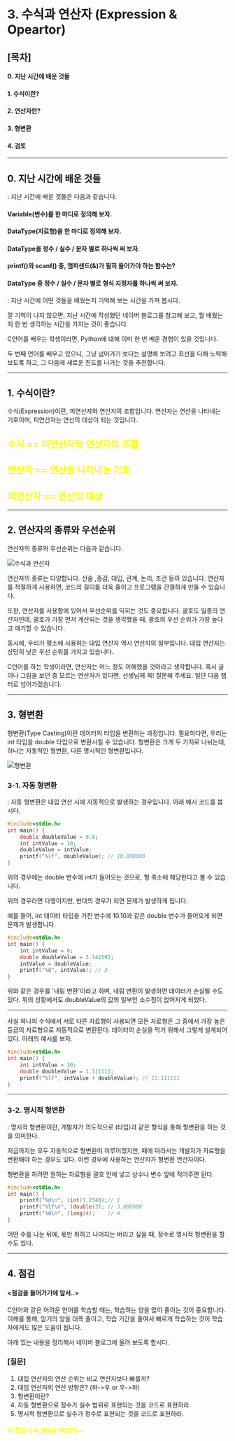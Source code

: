 # 3. 수식과 연산자 (Expression & Opeartor)

## [목차]
#### 0. 지난 시간에 배운 것들
#### 1. 수식이란?
#### 2. 연산자란?
#### 3. 형변환
#### 4. 검토

---

## 0. 지난 시간에 배운 것들

: 지난 시간에 배운 것들은 다음과 같습니다.

#### Variable(변수)를 한 마디로 정의해 보자.
#### DataType(자료형)을 한 마디로 정의해 보자.
#### DataType을 정수 / 실수 / 문자 별로 하나씩 써 보자.
#### printf()와 scanf() 중, 앰퍼샌드(&)가 필히 들어가야 하는 함수는?
#### DataType 중 정수 / 실수 / 문자 별로 형식 지정자를 하나씩 써 보자.

: 지난 시간에 어떤 것들을 배웠는지 기억해 보는 시간을 가져 봅시다.

잘 기억이 나지 않으면, 지난 시간에 작성했던 네이버 블로그를 참고해 보고, 뭘 배웠는지 한 번 생각하는 시간을 가지는 것이 좋습니다.

C언어를 배우는 학생이라면, Python에 대해 이미 한 번 배운 경험이 있을 것입니다.

두 번째 언어를 배우고 있으니, 그냥 넘어가기 보다는 설명해 보려고 최선을 다해 노력해 보도록 하고, 그 다음에 새로운 진도를 나가는 것을 추천합니다.

---

## 1. 수식이란?

수식(Expression)이란, 피연산자와 연산자의 조합입니다. 연산자는 연산을 나타내는 기호이며, 피연산자는 연산의 대상이 되는 것입니다.

## <span style = "color:yellow">수식 == 피연산자와 연산자의 조합</span>
## <span style = "color:yellow">연산자 == 연산을 나타내는 기호</span>
## <span style = "color:yellow">피연산자 == 연산의 대상</span>

---

## 2. 연산자의 종류와 우선순위

연산자의 종류와 우선순위는 다음과 같습니다.

![수식과 연산자](/3.C_Language/1.첫_번째_배운다/3.수식과_연산자/수식과_연산자.png)

연산자의 종류는 다양합니다. 산술 ,증감, 대입, 관계, 논리, 조건 등이 있습니다. 연산자를 적절하게 사용하면, 코드의 길이를 더욱 줄이고 프로그램을 간결하게 만들 수 있습니다.

또한, 연산자를 사용함에 있어서 우선순위를 익히는 것도 중요합니다. 괄호도 일종의 연산자인데, 괄호가 가장 먼저 계산되는 것을 생각했을 때, 괄호의 우선 순위가 가장 높다고 얘기할 수 있습니다.

동시에, 우리가 평소에 사용하는 대입 연산자 역시 연산자의 일부입니다. 대입 연산자는 상당히 낮은 우선 순위를 가지고 있습니다.

C언어를 하는 학생이라면, 연산자는 어느 정도 이해했을 것이라고 생각합니다. 혹시 글이나 그림을 보던 중 모르는 연산자가 있다면, 선생님께 꼭! 질문해 주세요. 일단 다음 챕터로 넘어가겠습니다.

---

## 3. 형변환

형변환(Type Casting)이란 데이터의 타입을 변환하는 과정입니다. 필요하다면, 우리는 int 타입을 double 타입으로 변환시킬 수 있습니다. 형변환은 크게 두 가지로 나뉘는데, 하나는 자동적인 형변환, 다른 명시적인 형변환입니다.

![형변환](/3.C_Language/1.첫_번째_배운다/3.수식과_연산자/형변환.png)

### 3-1. 자동 형변환
: 자동 형변환은 대입 연산 시에 자동적으로 발생하는 경우입니다. 아래 예시 코드를 봅시다.
```c
#include<stdio.h>
int main() {
    double doubleValue = 0.0;
    int intValue = 10;
    doubleValue = intValue;
    printf("%lf", doubleValue); // 10.000000
}
```

위의 경우에는 double 변수에 int가 들어오는 것으로, 형 축소에 해당한다고 볼 수 있습니다.

위의 경우라면 다행이지만, 반대의 경우가 되면 문제가 발생하게 됩니다.

예를 들어, int 데이터 타입을 가진 변수에 10.10과 같은 double 변수가 들어오게 되면 문제가 발생합니다.

```c
#include<stdio.h>
int main() {
    int intValue = 0;
    double doubleValue = 3.141592;
    intValue = doubleValue;
    printf("%d", intValue); // 3
}
```
위와 같은 경우를 '내림 변환'이라고 하며, 내림 변환이 발생하면 데이터가 손실될 수도 있다. 위의 상황에서도 doubleValue의 값의 일부인 소수점이 없어지게 되었다.

---

사실 하나의 수식에서 서로 다른 자료형이 사용되면 모든 자료형은 그 중에서 가장 높은 등급의 자료형으로 자동적으로 변환된다. 데이터의 손실을 막기 위해서 그렇게 설계되어 있다. 아래의 예시를 보자.

```c
#include<stdio.h>
int main() {
	int intValue = 10;
	double doubleValue = 1.111111;
	printf("%lf", intValue + doubleValue); // 11.111111
}
```

---

### 3-2. 명시적 형변환
: 명시적 형변환이란, 개발자가 의도적으로 (타입)과 같은 형식을 통해 형변환을 하는 것을 의미한다.

지금까지는 모두 자동적으로 형변환이 이루어졌지만, 때에 따라서는 개발자가 자료형을 변환해야 하는 경우도 있다. 이런 경우에 사용하는 연산자가 형변환 연산자이다.

형변환을 하려면 원하는 자료형을 괄호 안에 넣고 상수나 변수 앞에 적어주면 된다.

```c
#include<stdio.h>
int main() {
	printf("%d\n", (int)1.2346);// 1
	printf("%lf\n", (double)3);	// 3.000000
	printf("%d\n", (long)4);	// 4
}
```

어떤 수를 나눈 뒤에, 몫만 취하고 나머지는 버리고 싶을 때, 정수로 명시적 형변환을 할 수도 있다.

---

## 4. 점검

#### <점검을 들어가기에 앞서..>
C언어와 같은 어려운 언어를 학습할 때는, 학습하는 양을 많이 줄이는 것이 중요합니다. 이해를 통해, 암기의 양을 대폭 줄이고, 학습 기간을 줄여서 빠르게 학습하는 것이 학습자에게도 많은 도움이 됩니다.

아래 있는 내용을 정리해서 네이버 블로그에 올려 보도록 합시다.

### [질문]
1. 대입 연산자의 연산 순위는 비교 연산자보다 빠를까?
2. 대입 연산자의 연산 방향은? (좌->우 or 우->좌)
3. 형변환이란?
4. 자동 형변환으로 정수가 실수 범위로 표현되는 것을 코드로 표현하라.
5. 명시적 형변환으로 실수가 정수로 표현되는 것을 코드로 표현하라.
#### <span style="COLOR:YELLOW;">다 하고 나서 선생님 부르기~~</span>